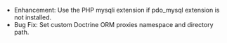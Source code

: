 - Enhancement: Use the PHP mysqli extension if pdo_mysql extension is not installed.
- Bug Fix: Set custom Doctrine ORM proxies namespace and directory path.
